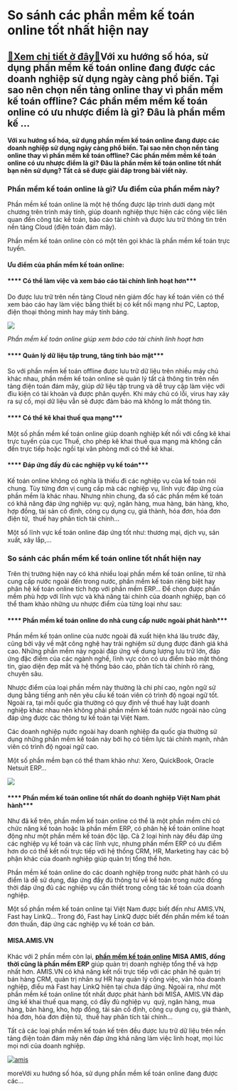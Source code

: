 So sánh các phần mềm kế toán online tốt nhất hiện nay
=====================================================

[:gift:Xem chi tiết ở đây:gift:](https://hddtvn.com/so-sanh-cac-phan-mem-ke-toan-online-tot-nhat-hien-nay/)Với xu hướng số hóa, sử dụng phần mềm kế toán online đang được các doanh nghiệp sử dụng ngày càng phổ biến. Tại sao nên chọn nền tảng online thay vì phần mềm kế toán offline? Các phần mềm mềm kế toán online có ưu nhược điểm là gì? Đâu là phần mềm kế …
-----------------------------------------------------------------------------------------------------------------------------------------------------------------------------------------------------------------------------------------------------------

**Với xu hướng số hóa, sử dụng phần mềm kế toán online đang được các doanh nghiệp sử dụng ngày càng phổ biến. Tại sao nên chọn nền tảng online thay vì phần mềm kế toán offline? Các phần mềm mềm kế toán online có ưu nhược điểm là gì? Đâu là phần mềm kế toán online tốt nhất bạn nên sử dụng? Tất cả sẽ được giải đáp trong bài viết này.**


### Phần mềm kế toán online là gì? Ưu điểm của phần mềm này?


Phần mềm kế toán online là một hệ thống được lập trình dưới dạng một chương trên trình máy tính, giúp doanh nghiệp thực hiện các công việc liên quan đến công tác kế toán, báo cáo tài chính và được lưu trữ thông tin trên nền tảng Cloud (điện toán đám mây).


Phần mềm kế toán online còn có một tên gọi khác là phần mềm kế toán trực tuyến.


#### **Ưu điểm của phần mềm kế toán online:**


#### **** Có thể làm việc và xem báo cáo tài chính linh hoạt hơn***


Do được lưu trữ trên nền tảng Cloud nên giám đốc hay kế toán viên có thể xem báo cáo hay làm việc bằng thiết bị có kết nối mạng như PC, Laptop, điện thoại thông minh hay máy tính bảng.


![](https://hddtvn.com/wp-content/uploads/2021/01/AMIS-ke-toan-online-3.png)


*Phần mềm kế toán online giúp xem báo cáo tài chính linh hoạt hơn*


#### **** Quản lý dữ liệu tập trung, tăng tính bảo mật***


So với phần mềm kế toán offline được lưu trữ dữ liệu trên nhiều máy chủ khác nhau, phần mềm kế toán online sẽ quản lý tất cả thông tin trên nền tảng điện toán đám mây, giúp dữ liệu tập trung và dễ truy cập làm việc với đìu kiện có tài khoản và được phân quyền. Khi máy chủ có lỗi, virus hay xảy ra sự cố, mọi dữ liệu vẫn sẽ được đảm bảo mà không lo mất thông tin.


#### **** Có thể kê khai thuế qua mạng***


Một số phần mềm kế toán online giúp doanh nghiệp kết nối với cổng kê khai trực tuyến của cục Thuế, cho phép kê khai thuế qua mạng mà không cần đến trực tiếp hoặc ngồi tại văn phòng mới có thể kê khai.


#### **** Đáp ứng đầy đủ các nghiệp vụ kế toán***


Kế toán online không có nghĩa là thiếu đi các nghiệp vụ của kế toán nói chung. Tùy từng đơn vị cung cấp mà các nghiệp vụ, lĩnh vực đáp ứng của phần mềm là khác nhau. Nhưng nhìn chung, đa số các phần mềm kế toán có khả năng đáp ứng nghiệp vụ: quỹ, ngân hàng, mua hàng, bán hàng, kho, hợp đồng, tài sản cố định, công cụ dụng cụ, giá thành, hóa đơn, hóa đơn điện tử,  thuế hay phân tích tài chính…


Một số lĩnh vực kế toán online đáp ứng tốt như: thương mại, dịch vụ, sản xuất, xây lắp,…


### So sánh các phần mềm kế toán online tốt nhất hiện nay


Trên thị trường hiện nay có khá nhiều loại phần mềm kế toán online, từ nhà cung cấp nước ngoài đến trong nước, phần mềm kế toán riêng biệt hay phân hệ kế toán online tích hợp với phần mềm ERP… Để chọn được phần mềm phù hợp với lĩnh vực và khả năng tài chính của doanh nghiệp, bạn có thể tham khảo những ưu nhược điểm của từng loại như sau:


#### **** Phần mềm kế toán online do nhà cung cấp nước ngoài phát hành***


Phần mềm kế toán online của nước ngoài đã xuất hiện khá lâu trước đây, cũng bởi vậy về mặt công nghệ hay trải nghiệm sử dụng được đánh giá khá cao. Những phần mềm này ngoài đáp ứng về dung lượng lưu trữ lớn, đáp ứng đặc điểm của các ngành nghề, lĩnh vực còn có ưu điểm bảo mật thông tin, giao diện đẹp mắt và hệ thống báo cáo, phân tích tài chính rõ ràng, chuyên sâu.


Nhược điểm của loại phần mềm này thường là chi phí cao, ngôn ngữ sử dụng bằng tiếng anh nên yêu cầu kế toán viên có trình độ ngoại ngữ tốt. Ngoài ra, tại mỗi quốc gia thường có quy định về thuế hay luật doanh nghiệp khác nhau nên không phải phần mềm kế toán nước ngoài nào cũng đáp ứng được các thông tư kế toán tại Việt Nam.


Các doanh nghiệp nước ngoài hay doanh nghiệp đa quốc gia thường sử dụng những phần mềm kế toán này bởi họ có tiềm lực tài chính mạnh, nhân viên có trình độ ngoại ngữ cao.


Một số phần mềm bạn có thể tham khảo như: Xero, QuickBook, Oracle Netsuit ERP…


![](https://hddtvn.com/wp-content/uploads/2021/01/phan-mem-ke-toan-online-nuoc-ngoai-2.png)


#### **** Phần mềm kế toán online tốt nhất do doanh nghiệp Việt Nam phát hành***


Như đã kể trên, phần mềm kế toán online có thể là một phần mềm chỉ có chức năng kế toán hoặc là phần mềm ERP, có phân hệ kế toán online hoạt động như một phần mềm kế toán độc lập. Cả 2 loại hình này đều đáp ứng các nghiệp vụ kế toán và các lĩnh vực, nhưng phần mếm ERP có ưu điểm hơn do có thể kết nối trực tiếp với hệ thống CRM, HR, Marketing hay các bộ phận khác của doanh nghiệp giúp quản trị tổng thể hơn.


Phần mềm kế toán online do các doanh nghiệp trong nước phát hành có ưu điểm là dễ sử dụng, đáp ứng đầy đủ thông tư về kế toán trong nước đồng thời đáp ứng đủ các nghiệp vụ cần thiết trong công tác kế toán của doanh nghiệp.


Một số phần mềm kế toán online tại Việt Nam được biết đến như AMIS.VN, Fast hay LinkQ… Trong đó, Fast hay LinkQ được biết đến phần mềm kế toán đơn thuần, đáp ứng các nghiệp vụ kế toán cơ bản.


#### 


#### MISA.AMIS.VN


Khác với 2 phần mềm còn lại, **[phần mềm kế toán online](https://amis.misa.vn/11599/phan-mem-ke-toan-online/) MISA AMIS, đồng thời cũng là phần mềm ERP** giúp quản trị doanh nghiệp tổng thể và hợp nhất hơn. AMIS.VN có khả năng kết nối trực tiếp với các phân hệ quản trị bán hàng CRM, quản trị nhân sự HR hay quản lý công việc, văn hóa doanh nghiệp, điều mà Fast hay LinkQ hiện tại chưa đáp ứng. Ngoài ra, như một phần mềm kế toán online tốt nhất được phát hành bởi MISA, AMIS.VN đáp ứng kế khai thuế qua mạng, có đầy đủ nghiệp vụ  quỹ, ngân hàng, mua hàng, bán hàng, kho, hợp đồng, tài sản cố định, công cụ dụng cụ, giá thành, hóa đơn, hóa đơn điện tử,  thuế hay phân tích tài chính…


Tất cả các loại phần mềm kế toán kế trên đều được lưu trữ dữ liệu trên nền tảng điện toán đám mây nên đáp ứng khả năng làm việc linh hoạt, mọi lúc mọi nơi của doanh nghiệp.


[![amis](https://hddtvn.com/wp-content/uploads/2021/01/imgpsh_fullsize_anim.gif)](https://amis.misa.vn/amis-ke-toan/)


moreVới xu hướng số hóa, sử dụng phần mềm kế toán online đang được các…

